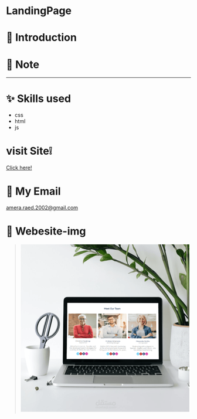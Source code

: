 # LandingPage
# 🔖 Introduction
#	📜  Note
**  **
# ✨ Skills used
- css
- html
- js
# visit Site❕
[Click here!](https://ameraraed.github.io/LandingPage/)
#	📧  My Email
amera.raed.2002@gmail.com
#	👀  Webesite-img
 > ![](https://github.com/AmeraRaed/LandingPage/blob/main/img/screenshot-www.behance.net-2021.11.22-140224.png)
